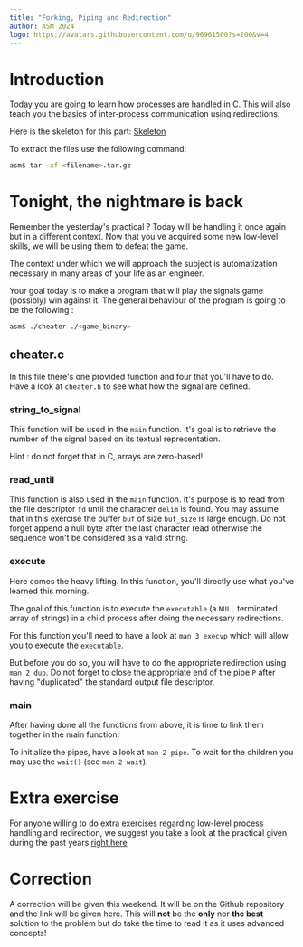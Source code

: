 ```yaml
---
title: "Forking, Piping and Redirection"
author: ASM 2024
logo: https://avatars.githubusercontent.com/u/96961500?s=200&v=4
---
```


# Introduction

Today you are going to learn how processes are handled in C. This will also teach you the basics of inter-process communication using redirections.

Here is the skeleton for this part:
[Skeleton](subject.tar)

To extract the files use the following command:

```bash
asm$ tar -xf <filename>.tar.gz
```

# Tonight, the nightmare is back

Remember the yesterday's practical ? Today will be handling it once again but in a different context. Now that you've acquired some new low-level skills, we will be using them to defeat the game.

The context under which we will approach the subject is automatization necessary in many areas of your life as an engineer.

Your goal today is to make a program that will play the signals game (possibly) win against it. The general behaviour of the program is going to be the following : 

```bash
asm$ ./cheater ./<game_binary>
```

## cheater.c

In this file there's one provided function and four that you'll have to do. Have a look at `cheater.h` to see what how the signal are defined.

### string_to_signal

This function will be used in the `main` function. It's goal is to retrieve the number of the signal based on its textual representation.

Hint : do not forget that in C, arrays are zero-based!

### read_until

This function is also used in the `main` function. It's purpose is to read from the file descriptor `fd` until the character `delim` is found. You may assume that in this exercise the buffer `buf` of size `buf_size` is large enough. Do not forget append a null byte after the last character read otherwise the sequence won't be considered as a valid string.

### execute

Here comes the heavy lifting. In this function, you'll directly use what you've learned this morning.

The goal of this function is to execute the `executable` (a `NULL` terminated array of strings) in a child process after doing the necessary redirections.

For this function you'll need to have a look at `man 3 execvp` which will allow you to execute the `executable`.

But before you do so, you will have to do the appropriate redirection using `man 2 dup`. Do not forget to close the appropriate end of the pipe `P` after having "duplicated" the standard output file descriptor.

### main

After having done all the functions from above, it is time to link them together in the main function.

To initialize the pipes, have a look at `man 2 pipe`. To wait for the children you may use the `wait()` (see `man 2 wait`).

# Extra exercise
For anyone willing to do extra exercises regarding low-level process handling and redirection, we suggest you take a look at the practical given during the past years [right here](https://prepa.pages.epita.fr/asm/strasbourg-c-unix-seminar/practicals/D3/practical3.html)

# Correction

A correction will be given this weekend. It will be on the Github repository and the link will be given here. This will **not** be the **only** nor **the best** solution to the problem but do take the time to read it as it uses advanced concepts!
